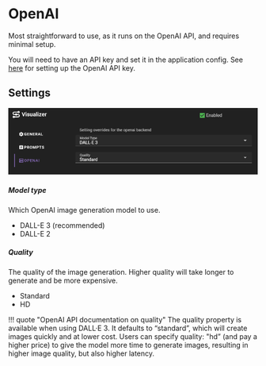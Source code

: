 # OpenAI

Most straightforward to use, as it runs on the OpenAI API, and requires minimal setup.

You will need to have an API key and set it in the application config. See [here](/apis/openai.md) for setting up the OpenAI API key.

## Settings

![Visual agent openai settings](/img/0.26.0/visual-agent-openai-settings.png)

##### Model type

Which OpenAI image generation model to use. 

- DALL-E 3 (recommended)
- DALL-E 2

##### Quality

The quality of the image generation. Higher quality will take longer to generate and be more expensive.

- Standard
- HD

!!! quote "OpenAI API documentation on quality"
    The quality property is available when using DALL·E 3. It defaults to “standard”, which will create images quickly and at lower cost. Users can specify quality: "hd” (and pay a higher price) to give the model more time to generate images, resulting in higher image quality, but also higher latency.